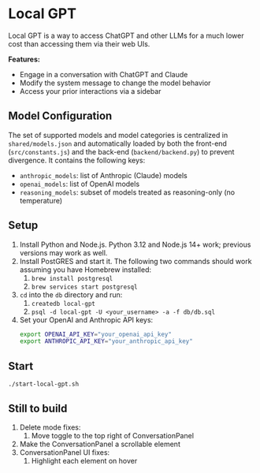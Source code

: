 # Local GPT

Local GPT is a way to access ChatGPT and other LLMs for a much lower cost than accessing
them via their web UIs.

**Features:**

* Engage in a conversation with ChatGPT and Claude
* Modify the system message to change the model behavior
* Access your prior interactions via a sidebar
## Model Configuration

The set of supported models and model categories is centralized in `shared/models.json`
and automatically loaded by both the front-end (`src/constants.js`) and the back-end
(`backend/backend.py`) to prevent divergence. It contains the following keys:

- `anthropic_models`: list of Anthropic (Claude) models
- `openai_models`: list of OpenAI models
- `reasoning_models`: subset of models treated as reasoning-only (no temperature)

## Setup

1. Install Python and Node.js. Python 3.12 and Node.js 14+ work; previous versions may
   work as well.
2. Install PostGRES and start it. The following two commands should work assuming you 
   have Homebrew installed:
    1. `brew install postgresql`
    2. `brew services start postgresql`
3. `cd` into the `db` directory and run:
   1. `createdb local-gpt`
   2. `psql -d local-gpt -U <your_username> -a -f db/db.sql`
4. Set your OpenAI and Anthropic API keys:
   ```bash
   export OPENAI_API_KEY="your_openai_api_key"
   export ANTHROPIC_API_KEY="your_anthropic_api_key"
   ```

## Start

`./start-local-gpt.sh`

## Still to build

1. Delete mode fixes:
    1. Move toggle to the top right of ConversationPanel
2. Make the ConversationPanel a scrollable element
3. ConversationPanel UI fixes:
    1. Highlight each element on hover